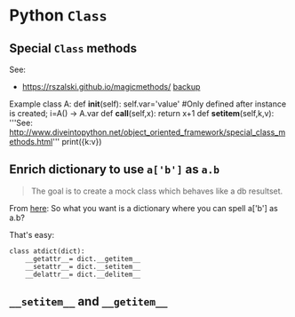 # Python `Class`

## Special `Class` methods
See:
* https://rszalski.github.io/magicmethods/ [backup](https://web.archive.org/web/20190818113856/https://rszalski.github.io/magicmethods/) 
 
Example
class A:
    def __init__(self):
        self.var='value' #Only defined after instance is created; i=A() -> A.var
    def __call__(self,x):
        return x+1
    def __setitem__(self,k,v):
        '''See: http://www.diveintopython.net/object_oriented_framework/special_class_methods.html'''
        print({k:v})

## Enrich dictionary to use `a['b']` as `a.b`
> The goal is to create a mock class which behaves like a db resultset.

From [here](https://stackoverflow.com/a/1328686/2268280): So what you want is a dictionary where you can spell a['b'] as a.b?

That's easy:

    class atdict(dict):
        __getattr__= dict.__getitem__
        __setattr__= dict.__setitem__
        __delattr__= dict.__delitem__

## `__setitem__` and `__getitem__`
